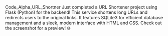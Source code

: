 Code_Alpha_URL_Shortner
Just completed a URL Shortener project using Flask (Python) for the backend! This service shortens long URLs and redirects users to the original links. It features SQLite3 for efficient database management and a sleek, modern interface with HTML and CSS. Check out the screenshot for a preview! 🌐
